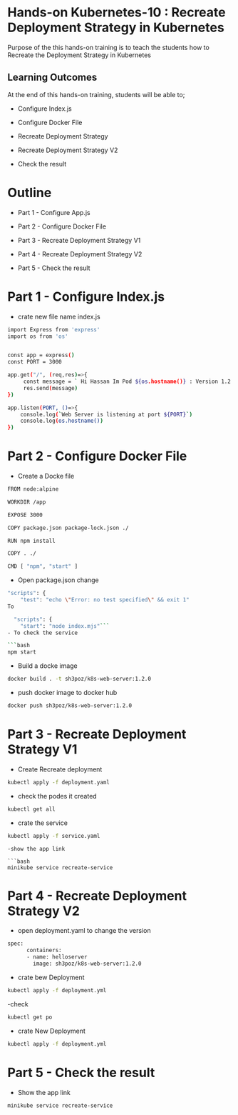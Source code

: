 # Hands-on Kubernetes-10 : Recreate Deployment Strategy in Kubernetes
 

Purpose of the this hands-on training is to teach the students how to Recreate the Deployment Strategy in Kubernetes 

## Learning Outcomes

At the end of  this hands-on training, students will be able to;

-  Configure Index.js

-  Configure Docker File 

-  Recreate Deployment Strategy

-  Recreate Deployment Strategy V2   

-  Check the result  


# Outline
- Part 1 -   Configure App.js

- Part 2 -   Configure Docker File 

- Part 3 -   Recreate Deployment Strategy V1

- Part 4 - Recreate Deployment Strategy V2  

- Part 5 - Check the result    


# Part 1 - Configure Index.js  

- crate new file name index.js 

```bash
import Express from 'express'
import os from 'os'


const app = express()
const PORT = 3000

app.get("/", (req,res)=>{
     const message = ` Hi Hassan Im Pod ${os.hostname()} : Version 1.2.0`
     res.send(message)
})

app.listen(PORT, ()=>{
    console.log(`Web Server is listening at port ${PORT}`)
    console.log(os.hostname())
})
```

# Part 2 - Configure Docker File

- Create a Docke file    

```bash
FROM node:alpine

WORKDIR /app

EXPOSE 3000

COPY package.json package-lock.json ./

RUN npm install

COPY . ./

CMD [ "npm", "start" ]
```

- Open package.json change 

```bash
"scripts": {
    "test": "echo \"Error: no test specified\" && exit 1"
To

  "scripts": {
    "start": "node index.mjs"```
- To check the service 

```bash
npm start
```
- Build a docke image 

```bash
docker build . -t sh3poz/k8s-web-server:1.2.0
```
- push docker image to docker hub 

```bash
docker push sh3poz/k8s-web-server:1.2.0
```

# Part 3 - Recreate Deployment Strategy V1

- Create Recreate deployment

```bash
kubectl apply -f deployment.yaml
```
- check the podes it created 

```bash
kubectl get all 
```
 
- crate the service 

```bash
kubectl apply -f service.yaml
```

```
-show the app link 

```bash
minikube service recreate-service
```

# Part 4 - Recreate Deployment Strategy V2

- open deployment.yaml to change  the version

```bash
spec:
      containers:
      - name: helloserver
        image: sh3poz/k8s-web-server:1.2.0
```
- crate bew Deployment 

```bash
kubectl apply -f deployment.yml
```
-check

```bash
kubectl get po
```

- crate New Deployment 

```bash
kubectl apply -f deployment.yml
```



# Part 5 - Check the result

- Show the app link 

```bash
minikube service recreate-service
```